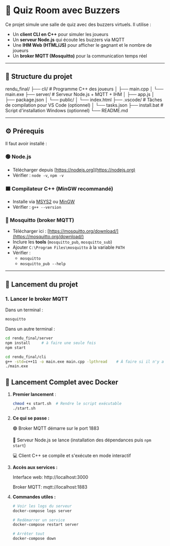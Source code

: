 # 🧠 Quiz Room avec Buzzers

Ce projet simule une salle de quiz avec des buzzers virtuels. Il utilise :

- Un **client CLI en C++** pour simuler les joueurs
- Un **serveur Node.js** qui écoute les buzzers via MQTT
- Une **IHM Web (HTML/JS)** pour afficher le gagnant et le nombre de joueurs
- Un **broker MQTT (Mosquitto)** pour la communication temps réel

---

## 📁 Structure du projet

rendu_final/
├── cli/ # Programme C++ des joueurs
│ ├── main.cpp
│ └── main.exe
├── server/ # Serveur Node.js + MQTT + IHM
│ ├── app.js
│ ├── package.json
│ └── public/
│ └── index.html
├── .vscode/ # Tâches de compilation pour VS Code (optionnel)
│ └── tasks.json
├── install.bat # Script d'installation Windows (optionnel)
└── README.md

---

## ⚙️ Prérequis

Il faut avoir installé :

### 🟢 Node.js

- Télécharger depuis [https://nodejs.org](https://nodejs.org)
- Vérifier : `node -v`, `npm -v`

### 🟦 Compilateur C++ (MinGW recommandé)

- Installe via [MSYS2](https://www.msys2.org) ou [MinGW](https://sourceforge.net/projects/mingw/)
- Vérifier : `g++ --version`

### 🔁 Mosquitto (broker MQTT)

- Télécharger ici : [https://mosquitto.org/download/](https://mosquitto.org/download/)
- Inclure les **tools** (`mosquitto_pub`, `mosquitto_sub`)
- Ajouter `C:\Program Files\mosquitto` à la variable `PATH`
- Vérifier :
    - `mosquitto`
    - `mosquitto_pub --help`

---

## 🚀 Lancement du projet

### 1. Lancer le broker MQTT

Dans un terminal :

```bash
mosquitto
```

Dans un autre terminal :

```bash
cd rendu_final/server
npm install     # à faire une seule fois
npm start
```

```bash
cd rendu_final/cli
g++ -std=c++11 -o main.exe main.cpp -lpthread    # À faire si il n'y a pas de fichier main.exe
./main.exe
```

## 🐳 Lancement Complet avec Docker

1. **Premier lancement** :

    ```bash
    chmod +x start.sh  # Rendre le script exécutable
    ./start.sh
    ```

2. **Ce qui se passe :**

    🟢 Broker MQTT démarre sur le port 1883

    🚀 Serveur Node.js se lance (installation des dépendances puis `npm start`)

    💻 Client C++ se compile et s'exécute en mode interactif
3. **Accès aux services :**

   Interface web: http://localhost:3000

   Broker MQTT: mqtt://localhost:1883
4. **Commandes utiles :**
    ```bash
    # Voir les logs du serveur
    docker-compose logs server
    
    # Redémarrer un service
    docker-compose restart server
    
    # Arrêter tout
    docker-compose down
    ```
